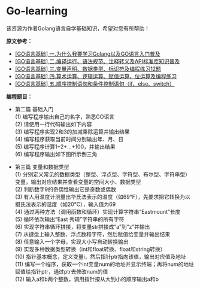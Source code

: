# Go-learning
该资源为作者Golang语言自学基础知识，希望对您有所帮助！


<B>原文参考：</B>
- [[GO语言基础] 一.为什么我要学习Golang以及GO语言入门普及](https://blog.csdn.net/Eastmount/article/details/111150449)
- [[GO语言基础] 二.编译运行、语法规范、注释转义及API标准库知识普及](https://blog.csdn.net/Eastmount/article/details/113151363)
- [[GO语言基础] 三.变量声明、数据类型、标识符及编程练习12题](https://blog.csdn.net/Eastmount/article/details/113399802)
- [[GO语言基础] 四.算术运算、逻辑运算、赋值运算、位运算及编程练习](https://blog.csdn.net/Eastmount/article/details/113661528)
- [[GO语言基础] 五.顺序控制语句和条件控制语句（if、else、switch）](https://blog.csdn.net/Eastmount/article/details/113804706)


<B>编程题目：</B>
- 第二篇 基础入门 <br />
(1) 编写程序输出自己的名字，熟悉GO语言 <br />
(2) 请使用一行代码输出如下内容 <br />
(3) 编写程序实现2和3的加减乘除运算并输出结果 <br />
(4) 编写程序获取当前时间分别输出年、月、日 <br />
(5) 编写程序计算1+2+…+100，并输出结果 <br />
(6) 编写程序输出如下图所示倒三角 <br />

- 第三篇 变量和数据类型 <br />
(1) 分别定义常见的数据类型（整型、浮点型、字符型、布尔型、字符串型）变量，输出对应结果并查看变量的空间大小、数据类型 <br />
(2) 判断数字9的奇偶性输出它是奇数或偶数 <br />
(3) 有人用温度计测量出华氏法表示的温度（如69°F），先要求把它转换为以摄氏法表示的温度（如20°C），输入值为69 <br />
(4) 通过两种方法（调用函数和循环）实现计算字符串“Eastmount”长度 <br />
(5) 循环依次输出“East 秀璋”字符串的所有字符 <br />
(6) 实现字符串循环拼接，将变量str拼接成“a”到“z”并输出 <br />
(7) 从键盘上输入整数、浮点数和字符，然后赋值给变量并输出结果 <br />
(8) 任意输入一个字母，实现大小写自动转换输出 <br />
(9) 实现多种数据类型转换（int和float转换、float和string转换） <br />
(10) 指针基本概念，定义变量i，然后指针ptr指向该值，输出对应值及地址 <br />
(11) 编写一个程序，获取一个int变量num的地址并显示终端；再将num的地址赋值给指针ptr，通过ptr去修改num的值 <br />
(12) 输入a和b两个整数，调用指针按从大到小的顺序输出a和b <br />

